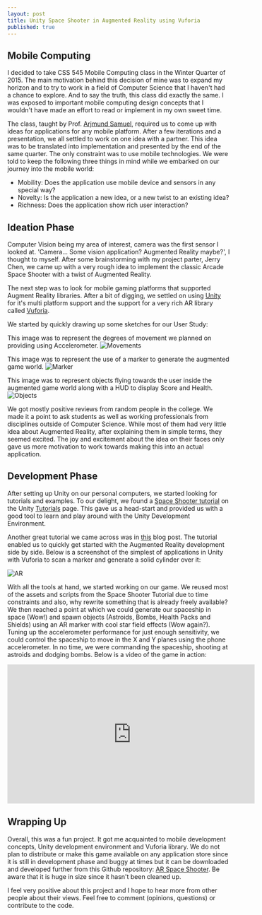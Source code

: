 ```yaml
---
layout: post
title: Unity Space Shooter in Augmented Reality using Vuforia
published: true
---
```


## Mobile Computing
I decided to take CSS 545 Mobile Computing class in the Winter Quarter of 2015. The main motivation behind this decision of mine was to expand my horizon and to try to work in a field of Computer Science that I haven't had a chance to explore. And to say the truth, this class did exactly the same. I was exposed to important mobile computing design concepts that I wouldn't have made an effort to read or implement in my own sweet time.

The class, taught by Prof. [Arjmund Samuel](http://research.microsoft.com/en-us/people/arjmands/default.aspx), required us to come up with ideas for applications for any mobile platform. After a few iterations and a presentation, we all settled to work on one idea with a partner. This idea was to be translated into implementation and presented by the end of the same quarter. The only constraint was to use mobile technologies. We were told to keep the following three things in mind while we embarked on our journey into the mobile world:

* Mobility: Does the application use mobile device and sensors in any special way? 
* Novelty: Is the application a new idea, or a new twist to an existing idea?
* Richness: Does the application show rich user interaction?

## Ideation Phase
Computer Vision being my area of interest, camera was the first sensor I looked at. 'Camera... Some vision application? Augmented Reality maybe?', I thought to myself. After some brainstorming with my project parter, Jerry Chen, we came up with a very rough idea to implement the classic Arcade Space Shooter with a twist of Augmented Reality.

The next step was to look for mobile gaming platforms that supported Augment Reality libraries. After a bit of digging, we settled on using [Unity](http://unity3d.com) for it's multi platform support and the support for a very rich AR library called [Vuforia](https://www.qualcomm.com/products/vuforia).

We started by quickly drawing up some sketches for our User Study:

This image was to represent the degrees of movement we planned on providing using Accelerometer.
![Movements](http://hasit.github.io/assets/space_shooter/move.jpg)

This image was to represent the use of a marker to generate the augmented game world.
![Marker](http://hasit.github.io/assets/space_shooter/marker.jpg)

This image was to represent objects flying towards the user inside the augmented game world along with a HUD to display Score and Health.
![Objects](http://hasit.github.io/assets/space_shooter/objects.jpg)

We got mostly positive reviews from random people in the college. We made it a point to ask students as well as working professionals from disciplines outside of Computer Science. While most of them had very little idea about Augmented Reality, after explaining them in simple terms, they seemed excited. The joy and excitement about the idea on their faces only gave us more motivation to work towards making this into an actual application.

## Development Phase
After setting up Unity on our personal computers, we started looking for tutorials and examples. To our delight, we found a [Space Shooter tutorial](http://unity3d.com/learn/tutorials/projects/space-shooter/) on the Unity [Tutorials](http://unity3d.com/learn/tutorials/modules) page. This gave us a head-start and provided us with a good tool to learn and play around with the Unity Development Environment.

Another great tutorial we came across was in [this](http://www.dannygoodayle.com/2013/03/01/making-your-first-project-with-unity-and-augmented-reality/) blog post. The tutorial enabled us to quickly get started with the Augmented Reality development side by side. Below is a screenshot of the simplest of applications in Unity with Vuforia to scan a marker and generate a solid cylinder over it:

![AR](http://hasit.github.io/assets/space_shooter/ar.png)

With all the tools at hand, we started working on our game. We reused most of the assets and scripts from the Space Shooter Tutorial due to time constraints and also, why rewrite something that is already freely available? We then reached a point at which we could generate our spaceship in space (Wow!) and spawn objects (Astroids, Bombs, Health Packs and Shields) using an AR marker with cool star field effects (Wow again?). Tuning up the accelerometer performance for just enough sensitivity, we could control the spaceship to move in the X and Y planes using the phone accelerometer. In no time, we were commanding the spaceship, shooting at astroids and dodging bombs. Below is a video of the game in action:

<iframe width="560" height="315" src="https://www.youtube.com/embed/UwM6CJdMfYw" frameborder="0" allowfullscreen></iframe>

## Wrapping Up
Overall, this was a fun project. It got me acquainted to mobile development concepts, Unity development environment and Vuforia library. We do not plan to distribute or make this game available on any application store since it is still in development phase and buggy at times but it can be downloaded and developed further from this Github repository:
[AR Space Shooter](https://github.com/hasit/ARSpaceShooter). Be aware that it is huge in size since it hasn't been cleaned up.

I feel very positive about this project and I hope to hear more from other people about their views. Feel free to comment (opinions, questions) or contribute to the code.
